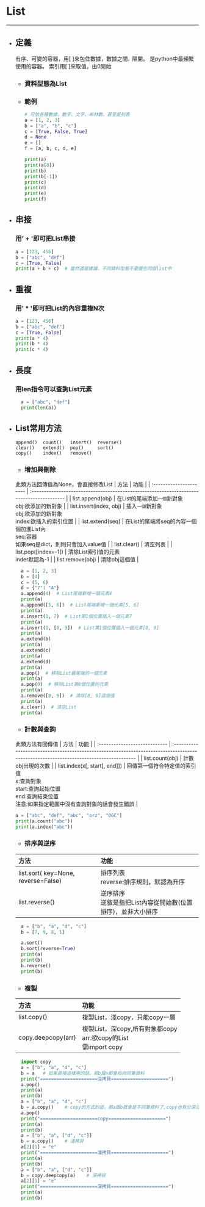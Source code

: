 # List
---

+ ## 定義
  有序、可變的容器，用[ ]來包住數據，數據之間`，`隔開。
  是python中最頻繁使用的容器。
  索引用[ ]來取值，由0開始

  + ### 資料型態為List
  + ### 範例
    ```python
    # 可放各種數據，數字、文字、布林數、甚至是列表
    a = [1, 2, 3]
    b = ["a", "b", "c"]
    c = [True, False, True]
    d = None
    e = []
    f = [a, b, c, d, e]

    print(a)
    print(a[0])
    print(b)
    print(b[-1])
    print(c)
    print(d)
    print(e)
    print(f)
    ```

+ ## 串接
    ### 用' + '即可把List串接

    ```python
    a = [123, 456]
    b = ["abc", "def"]
    c = [True, False]
    print(a + b + c)  # 當然還是建議，不同資料型態不要擺在同個list中
    ```

+ ## 重複
    ### 用' * '即可把List的內容重複N次
    ```python
    a = [123, 456]
    b = ["abc", "def"]
    c = [True, False]
    print(a * 4)
    print(b * 4)
    print(c * 4)
    ```

+ ## 長度
  ### 用len指令可以查詢List元素

  ```python
    a = ["abc", "def"]
    print(len(a))
  ```

+ ## List常用方法
  ```
  append()  count()   insert()  reverse()
  clear()   extend()  pop()     sort()
  copy()    index()   remove()
  ```

  + ### 增加與刪除
  此類方法回傳值為None，會直接修改List
  | 方法                    | 功能                                                                                      |
  | :---------------------- | :---------------------------------------------------------------------------------------- |
  | list.append(obj)        | 在List的尾端添加`一個`新對象<br>obj:欲添加的新對象                                        |
  | list.insert(index, obj) | 插入`一個`新對象<br>obj:欲添加的新對象<br>index:欲插入的索引位置                          |
  | list.extend(seq)        | 在List的尾端將seq的內容一個個加進List內<br>seq:容器<br>如果seq是dict，則則只會加入value值 |
  | list.clear()            | 清空列表                                                                                  |
  | list.pop([index=-1])    | 清除List索引值的元素<br>inder默認為-1                                                     |
  | list.remove(obj)        | 清除obj這個值                                                                             |

  ```python
    a = [1, 2, 3]
    b = [4]
    c = (5, 6)
    d = {"7": "A"}
    a.append(4)  # List尾端新增一個元素4
    print(a)
    a.append([5, 6])  # List尾端新增一個元素[5, 6]
    print(a)
    a.insert(1, 7)  # List第1個位置插入一個元素7
    print(a)
    a.insert(1, [8, 9])  # List第1個位置插入一個元素[8, 9]
    print(a)
    a.extend(b)
    print(a)
    a.extend(c)
    print(a)
    a.extend(d)
    print(a)
    a.pop()  # 移除List最尾端的一個元素
    print(a)
    a.pop(0)  # 移除List第0個位置的元素
    print(a)
    a.remove([8, 9])  # 清除[8, 9]這個值
    print(a)
    a.clear()  # 清空List
    print(a)
  ```

  + ### 計數與查詢
  此類方法有回傳值
  | 方法                          | 功能                                                                                                                                   |
  | :---------------------------- | :------------------------------------------------------------------------------------------------------------------------------------- |
  | list.count(obj)               | 計數obj出現的次數                                                                                                                      |
  | list.index(x[, start[, end]]) | 回傳第一個符合特定值的索引值<br>x:查詢對象 <br>start:查詢起始位置<br>end:查詢結束位置<br>注意:如果指定範圍中沒有查詢對象的話會發生錯誤 |

  ```python
  a = ["abc", "def", "abc", "orz", "OGC"]
  print(a.count("abc"))
  print(a.index("abc"))
  ```

  + ### 排序與逆序
  | 方法                                | 功能                                                           |
  | :---------------------------------- | :------------------------------------------------------------- |
  | list.sort( key=None, reverse=False) | 排序列表<br>reverse:排序規則，默認為升序                       |
  | list.reverse()                      | 逆序排序<br>逆敘是指把List內容從開始數(位置排序)，並非大小排序 |
     
  ```python
    a = ["b", "a", "d", "c"]
    b = [7, 9, 8, 1]

    a.sort()
    b.sort(reverse=True)
    print(a)
    print(b)
    b.reverse()
    print(b)
  ```
  + ### 複製
  | 方法               | 功能                                                                 |
  | :----------------- | :------------------------------------------------------------------- |
  | list.copy()        | 複製List，淺copy，只能copy一層                                       |
  | copy.deepcopy(arr) | 複製List，深copy,所有對象都copy<br>arr:欲copy的List<br>需import copy |

  ```python
    import copy
    a = ["b", "a", "d", "c"]
    b = a   # 如果直接這樣用的話，那b跟a都會指向同筆資料
    print("=====================沒拷貝=====================")
    a.pop()
    print(a)
    print(b)
    a = ["b", "a", "d", "c"]
    b = a.copy()    # copy的方式的話，那a跟b就會是不同筆資料了,copy也有分深淺
    a.pop()
    print("=====================copy=====================")
    print(a)
    print(b)
    a = ["b", "a", ["d", "c"]]
    b = a.copy()    # 淺拷貝
    a[2][1] = "e"
    print("=====================淺拷貝=====================")
    print(a)
    print(b)
    a = ["b", "a", ["d", "c"]]
    b = copy.deepcopy(a)    # 深拷貝
    a[2][1] = "e"
    print("=====================深拷貝=====================")
    print(a)
    print(b)
  ```